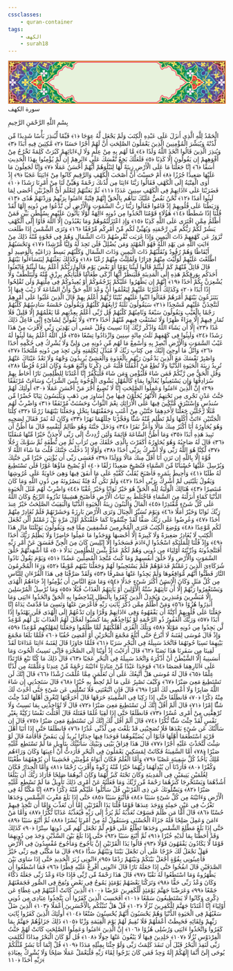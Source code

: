 ```yaml
---
cssclasses:
    - quran-container
tags:
    - الكهف
    - surah18
---
```

<div class="quran-container">
<span class="second-border"></span>
<span class="border"></span>
<div class="head-container">
<img src="https://raw.githubusercontent.com/LORDyyyyy/obsidian-the_quran_vault/main/src/webview/surah_head.png" height=100>
<div class="surah-name">
<span class="surah-name-fnt">سورة الكهف</span>
</div>
</div>
<div class="quran-content">
<div class="name-of-god"> <p> بِسْمِ اللَّهِ الرَّحْمَنِ الرَّحِيمِ </p></div>
<p>
<span class="sign" id="f1">الْحَمْدُ لِلَّهِ الَّذِى أَنزَلَ عَلَى عَبْدِهِ الْكِتَبَ وَلَمْ يَجْعَل لَّهُ عِوَجَا <span>﴿</span>١<span>﴾</span></span>
<span class="sign" id="f2">قَيِّمًا لِّيُنذِرَ بَأْسًا شَدِيدًا مِّن لَّدُنْهُ وَيُبَشِّرَ الْمُؤْمِنِينَ الَّذِينَ يَعْمَلُونَ الصَّلِحَتِ أَنَّ لَهُمْ أَجْرًا حَسَنًا <span>﴿</span>٢<span>﴾</span></span>
<span class="sign" id="f3">مَّكِثِينَ فِيهِ أَبَدًا <span>﴿</span>٣<span>﴾</span></span>
<span class="sign" id="f4">وَيُنذِرَ الَّذِينَ قَالُوا اتَّخَذَ اللَّهُ وَلَدًا <span>﴿</span>٤<span>﴾</span></span>
<span class="sign" id="f5">مَّا لَهُم بِهِ مِنْ عِلْمٍ وَلَا لِءَابَائِهِمْ كَبُرَتْ كَلِمَةً تَخْرُجُ مِنْ أَفْوَهِهِمْ إِن يَقُولُونَ إِلَّا كَذِبًا <span>﴿</span>٥<span>﴾</span></span>
<span class="sign" id="f6">فَلَعَلَّكَ بَخِعٌ نَّفْسَكَ عَلَى ءَاثَرِهِمْ إِن لَّمْ يُؤْمِنُوا بِهَذَا الْحَدِيثِ أَسَفًا <span>﴿</span>٦<span>﴾</span></span>
<span class="sign" id="f7">إِنَّا جَعَلْنَا مَا عَلَى الْأَرْضِ زِينَةً لَّهَا لِنَبْلُوَهُمْ أَيُّهُمْ أَحْسَنُ عَمَلًا <span>﴿</span>٧<span>﴾</span></span>
<span class="sign" id="f8">وَإِنَّا لَجَعِلُونَ مَا عَلَيْهَا صَعِيدًا جُرُزًا <span>﴿</span>٨<span>﴾</span></span>
<span class="sign" id="f9">أَمْ حَسِبْتَ أَنَّ أَصْحَبَ الْكَهْفِ وَالرَّقِيمِ كَانُوا مِنْ ءَايَتِنَا عَجَبًا <span>﴿</span>٩<span>﴾</span></span>
<span class="sign" id="f10">إِذْ أَوَى الْفِتْيَةُ إِلَى الْكَهْفِ فَقَالُوا رَبَّنَا ءَاتِنَا مِن لَّدُنكَ رَحْمَةً وَهَيِّئْ لَنَا مِنْ أَمْرِنَا رَشَدًا <span>﴿</span>١۰<span>﴾</span></span>
<span class="sign" id="f11">فَضَرَبْنَا عَلَى ءَاذَانِهِمْ فِى الْكَهْفِ سِنِينَ عَدَدًا <span>﴿</span>١١<span>﴾</span></span>
<span class="sign" id="f12">ثُمَّ بَعَثْنَهُمْ لِنَعْلَمَ أَىُّ الْحِزْبَيْنِ أَحْصَى لِمَا لَبِثُوا أَمَدًا <span>﴿</span>١٢<span>﴾</span></span>
<span class="sign" id="f13">نَّحْنُ نَقُصُّ عَلَيْكَ نَبَأَهُم بِالْحَقِّ إِنَّهُمْ فِتْيَةٌ ءَامَنُوا بِرَبِّهِمْ وَزِدْنَهُمْ هُدًى <span>﴿</span>١٣<span>﴾</span></span>
<span class="sign" id="f14">وَرَبَطْنَا عَلَى قُلُوبِهِمْ إِذْ قَامُوا فَقَالُوا رَبُّنَا رَبُّ السَّمَوَتِ وَالْأَرْضِ لَن نَّدْعُوَا مِن دُونِهِ إِلَهًا لَّقَدْ قُلْنَا إِذًا شَطَطًا <span>﴿</span>١٤<span>﴾</span></span>
<span class="sign" id="f15">هَؤُلَاءِ قَوْمُنَا اتَّخَذُوا مِن دُونِهِ ءَالِهَةً لَّوْلَا يَأْتُونَ عَلَيْهِم بِسُلْطَنٍ بَيِّنٍ فَمَنْ أَظْلَمُ مِمَّنِ افْتَرَى عَلَى اللَّهِ كَذِبًا <span>﴿</span>١٥<span>﴾</span></span>
<span class="sign" id="f16">وَإِذِ اعْتَزَلْتُمُوهُمْ وَمَا يَعْبُدُونَ إِلَّا اللَّهَ فَأْوُا إِلَى الْكَهْفِ يَنشُرْ لَكُمْ رَبُّكُم مِّن رَّحْمَتِهِ وَيُهَيِّئْ لَكُم مِّنْ أَمْرِكُم مِّرْفَقًا <span>﴿</span>١٦<span>﴾</span></span>
<span class="sign" id="f17">وَتَرَى الشَّمْسَ إِذَا طَلَعَت تَّزَوَرُ عَن كَهْفِهِمْ ذَاتَ الْيَمِينِ وَإِذَا غَرَبَت تَّقْرِضُهُمْ ذَاتَ الشِّمَالِ وَهُمْ فِى فَجْوَةٍ مِّنْهُ ذَلِكَ مِنْ ءَايَتِ اللَّهِ مَن يَهْدِ اللَّهُ فَهُوَ الْمُهْتَدِ وَمَن يُضْلِلْ فَلَن تَجِدَ لَهُ وَلِيًّا مُّرْشِدًا <span>﴿</span>١٧<span>﴾</span></span>
<span class="sign" id="f18">وَتَحْسَبُهُمْ أَيْقَاظًا وَهُمْ رُقُودٌ وَنُقَلِّبُهُمْ ذَاتَ الْيَمِينِ وَذَاتَ الشِّمَالِ وَكَلْبُهُم بَسِطٌ ذِرَاعَيْهِ بِالْوَصِيدِ لَوِ اطَّلَعْتَ عَلَيْهِمْ لَوَلَّيْتَ مِنْهُمْ فِرَارًا وَلَمُلِئْتَ مِنْهُمْ رُعْبًا <span>﴿</span>١٨<span>﴾</span></span>
<span class="sign" id="f19">وَكَذَلِكَ بَعَثْنَهُمْ لِيَتَسَاءَلُوا بَيْنَهُمْ قَالَ قَائِلٌ مِّنْهُمْ كَمْ لَبِثْتُمْ قَالُوا لَبِثْنَا يَوْمًا أَوْ بَعْضَ يَوْمٍ قَالُوا رَبُّكُمْ أَعْلَمُ بِمَا لَبِثْتُمْ فَابْعَثُوا أَحَدَكُم بِوَرِقِكُمْ هَذِهِ إِلَى الْمَدِينَةِ فَلْيَنظُرْ أَيُّهَا أَزْكَى طَعَامًا فَلْيَأْتِكُم بِرِزْقٍ مِّنْهُ وَلْيَتَلَطَّفْ وَلَا يُشْعِرَنَّ بِكُمْ أَحَدًا <span>﴿</span>١٩<span>﴾</span></span>
<span class="sign" id="f20">إِنَّهُمْ إِن يَظْهَرُوا عَلَيْكُمْ يَرْجُمُوكُمْ أَوْ يُعِيدُوكُمْ فِى مِلَّتِهِمْ وَلَن تُفْلِحُوا إِذًا أَبَدًا <span>﴿</span>٢۰<span>﴾</span></span>
<span class="sign" id="f21">وَكَذَلِكَ أَعْثَرْنَا عَلَيْهِمْ لِيَعْلَمُوا أَنَّ وَعْدَ اللَّهِ حَقٌّ وَأَنَّ السَّاعَةَ لَا رَيْبَ فِيهَا إِذْ يَتَنَزَعُونَ بَيْنَهُمْ أَمْرَهُمْ فَقَالُوا ابْنُوا عَلَيْهِم بُنْيَنًا رَّبُّهُمْ أَعْلَمُ بِهِمْ قَالَ الَّذِينَ غَلَبُوا عَلَى أَمْرِهِمْ لَنَتَّخِذَنَّ عَلَيْهِم مَّسْجِدًا <span>﴿</span>٢١<span>﴾</span></span>
<span class="sign" id="f22">سَيَقُولُونَ ثَلَثَةٌ رَّابِعُهُمْ كَلْبُهُمْ وَيَقُولُونَ خَمْسَةٌ سَادِسُهُمْ كَلْبُهُمْ رَجْمًا بِالْغَيْبِ وَيَقُولُونَ سَبْعَةٌ وَثَامِنُهُمْ كَلْبُهُمْ قُل رَّبِّى أَعْلَمُ بِعِدَّتِهِم مَّا يَعْلَمُهُمْ إِلَّا قَلِيلٌ فَلَا تُمَارِ فِيهِمْ إِلَّا مِرَاءً ظَهِرًا وَلَا تَسْتَفْتِ فِيهِم مِّنْهُمْ أَحَدًا <span>﴿</span>٢٢<span>﴾</span></span>
<span class="sign" id="f23">وَلَا تَقُولَنَّ لِشَاىْءٍ إِنِّى فَاعِلٌ ذَلِكَ غَدًا <span>﴿</span>٢٣<span>﴾</span></span>
<span class="sign" id="f24">إِلَّا أَن يَشَاءَ اللَّهُ وَاذْكُر رَّبَّكَ إِذَا نَسِيتَ وَقُلْ عَسَى أَن يَهْدِيَنِ رَبِّى لِأَقْرَبَ مِنْ هَذَا رَشَدًا <span>﴿</span>٢٤<span>﴾</span></span>
<span class="sign" id="f25">وَلَبِثُوا فِى كَهْفِهِمْ ثَلَثَ مِائَةٍ سِنِينَ وَازْدَادُوا تِسْعًا <span>﴿</span>٢٥<span>﴾</span></span>
<span class="sign" id="f26">قُلِ اللَّهُ أَعْلَمُ بِمَا لَبِثُوا لَهُ غَيْبُ السَّمَوَتِ وَالْأَرْضِ أَبْصِرْ بِهِ وَأَسْمِعْ مَا لَهُم مِّن دُونِهِ مِن وَلِىٍّ وَلَا يُشْرِكُ فِى حُكْمِهِ أَحَدًا <span>﴿</span>٢٦<span>﴾</span></span>
<span class="sign" id="f27">وَاتْلُ مَا أُوحِىَ إِلَيْكَ مِن كِتَابِ رَبِّكَ لَا مُبَدِّلَ لِكَلِمَتِهِ وَلَن تَجِدَ مِن دُونِهِ مُلْتَحَدًا <span>﴿</span>٢٧<span>﴾</span></span>
<span class="sign" id="f28">وَاصْبِرْ نَفْسَكَ مَعَ الَّذِينَ يَدْعُونَ رَبَّهُم بِالْغَدَوةِ وَالْعَشِىِّ يُرِيدُونَ وَجْهَهُ وَلَا تَعْدُ عَيْنَاكَ عَنْهُمْ تُرِيدُ زِينَةَ الْحَيَوةِ الدُّنْيَا وَلَا تُطِعْ مَنْ أَغْفَلْنَا قَلْبَهُ عَن ذِكْرِنَا وَاتَّبَعَ هَوَىهُ وَكَانَ أَمْرُهُ فُرُطًا <span>﴿</span>٢٨<span>﴾</span></span>
<span class="sign" id="f29">وَقُلِ الْحَقُّ مِن رَّبِّكُمْ فَمَن شَاءَ فَلْيُؤْمِن وَمَن شَاءَ فَلْيَكْفُرْ إِنَّا أَعْتَدْنَا لِلظَّلِمِينَ نَارًا أَحَاطَ بِهِمْ سُرَادِقُهَا وَإِن يَسْتَغِيثُوا يُغَاثُوا بِمَاءٍ كَالْمُهْلِ يَشْوِى الْوُجُوهَ بِئْسَ الشَّرَابُ وَسَاءَتْ مُرْتَفَقًا <span>﴿</span>٢٩<span>﴾</span></span>
<span class="sign" id="f30">إِنَّ الَّذِينَ ءَامَنُوا وَعَمِلُوا الصَّلِحَتِ إِنَّا لَا نُضِيعُ أَجْرَ مَنْ أَحْسَنَ عَمَلًا <span>﴿</span>٣۰<span>﴾</span></span>
<span class="sign" id="f31">أُولَئِكَ لَهُمْ جَنَّتُ عَدْنٍ تَجْرِى مِن تَحْتِهِمُ الْأَنْهَرُ يُحَلَّوْنَ فِيهَا مِنْ أَسَاوِرَ مِن ذَهَبٍ وَيَلْبَسُونَ ثِيَابًا خُضْرًا مِّن سُندُسٍ وَإِسْتَبْرَقٍ مُّتَّكِِٔينَ فِيهَا عَلَى الْأَرَائِكِ نِعْمَ الثَّوَابُ وَحَسُنَتْ مُرْتَفَقًا <span>﴿</span>٣١<span>﴾</span></span>
<span class="sign" id="f32">وَاضْرِبْ لَهُم مَّثَلًا رَّجُلَيْنِ جَعَلْنَا لِأَحَدِهِمَا جَنَّتَيْنِ مِنْ أَعْنَبٍ وَحَفَفْنَهُمَا بِنَخْلٍ وَجَعَلْنَا بَيْنَهُمَا زَرْعًا <span>﴿</span>٣٢<span>﴾</span></span>
<span class="sign" id="f33">كِلْتَا الْجَنَّتَيْنِ ءَاتَتْ أُكُلَهَا وَلَمْ تَظْلِم مِّنْهُ شَئًْا وَفَجَّرْنَا خِلَلَهُمَا نَهَرًا <span>﴿</span>٣٣<span>﴾</span></span>
<span class="sign" id="f34">وَكَانَ لَهُ ثَمَرٌ فَقَالَ لِصَحِبِهِ وَهُوَ يُحَاوِرُهُ أَنَا أَكْثَرُ مِنكَ مَالًا وَأَعَزُّ نَفَرًا <span>﴿</span>٣٤<span>﴾</span></span>
<span class="sign" id="f35">وَدَخَلَ جَنَّتَهُ وَهُوَ ظَالِمٌ لِّنَفْسِهِ قَالَ مَا أَظُنُّ أَن تَبِيدَ هَذِهِ أَبَدًا <span>﴿</span>٣٥<span>﴾</span></span>
<span class="sign" id="f36">وَمَا أَظُنُّ السَّاعَةَ قَائِمَةً وَلَئِن رُّدِدتُّ إِلَى رَبِّى لَأَجِدَنَّ خَيْرًا مِّنْهَا مُنقَلَبًا <span>﴿</span>٣٦<span>﴾</span></span>
<span class="sign" id="f37">قَالَ لَهُ صَاحِبُهُ وَهُوَ يُحَاوِرُهُ أَكَفَرْتَ بِالَّذِى خَلَقَكَ مِن تُرَابٍ ثُمَّ مِن نُّطْفَةٍ ثُمَّ سَوَّىكَ رَجُلًا <span>﴿</span>٣٧<span>﴾</span></span>
<span class="sign" id="f38">لَّكِنَّا هُوَ اللَّهُ رَبِّى وَلَا أُشْرِكُ بِرَبِّى أَحَدًا <span>﴿</span>٣٨<span>﴾</span></span>
<span class="sign" id="f39">وَلَوْلَا إِذْ دَخَلْتَ جَنَّتَكَ قُلْتَ مَا شَاءَ اللَّهُ لَا قُوَّةَ إِلَّا بِاللَّهِ إِن تَرَنِ أَنَا أَقَلَّ مِنكَ مَالًا وَوَلَدًا <span>﴿</span>٣٩<span>﴾</span></span>
<span class="sign" id="f40">فَعَسَى رَبِّى أَن يُؤْتِيَنِ خَيْرًا مِّن جَنَّتِكَ وَيُرْسِلَ عَلَيْهَا حُسْبَانًا مِّنَ السَّمَاءِ فَتُصْبِحَ صَعِيدًا زَلَقًا <span>﴿</span>٤۰<span>﴾</span></span>
<span class="sign" id="f41">أَوْ يُصْبِحَ مَاؤُهَا غَوْرًا فَلَن تَسْتَطِيعَ لَهُ طَلَبًا <span>﴿</span>٤١<span>﴾</span></span>
<span class="sign" id="f42">وَأُحِيطَ بِثَمَرِهِ فَأَصْبَحَ يُقَلِّبُ كَفَّيْهِ عَلَى مَا أَنفَقَ فِيهَا وَهِىَ خَاوِيَةٌ عَلَى عُرُوشِهَا وَيَقُولُ يَلَيْتَنِى لَمْ أُشْرِكْ بِرَبِّى أَحَدًا <span>﴿</span>٤٢<span>﴾</span></span>
<span class="sign" id="f43">وَلَمْ تَكُن لَّهُ فِئَةٌ يَنصُرُونَهُ مِن دُونِ اللَّهِ وَمَا كَانَ مُنتَصِرًا <span>﴿</span>٤٣<span>﴾</span></span>
<span class="sign" id="f44">هُنَالِكَ الْوَلَيَةُ لِلَّهِ الْحَقِّ هُوَ خَيْرٌ ثَوَابًا وَخَيْرٌ عُقْبًا <span>﴿</span>٤٤<span>﴾</span></span>
<span class="sign" id="f45">وَاضْرِبْ لَهُم مَّثَلَ الْحَيَوةِ الدُّنْيَا كَمَاءٍ أَنزَلْنَهُ مِنَ السَّمَاءِ فَاخْتَلَطَ بِهِ نَبَاتُ الْأَرْضِ فَأَصْبَحَ هَشِيمًا تَذْرُوهُ الرِّيَحُ وَكَانَ اللَّهُ عَلَى كُلِّ شَىْءٍ مُّقْتَدِرًا <span>﴿</span>٤٥<span>﴾</span></span>
<span class="sign" id="f46">الْمَالُ وَالْبَنُونَ زِينَةُ الْحَيَوةِ الدُّنْيَا وَالْبَقِيَتُ الصَّلِحَتُ خَيْرٌ عِندَ رَبِّكَ ثَوَابًا وَخَيْرٌ أَمَلًا <span>﴿</span>٤٦<span>﴾</span></span>
<span class="sign" id="f47">وَيَوْمَ نُسَيِّرُ الْجِبَالَ وَتَرَى الْأَرْضَ بَارِزَةً وَحَشَرْنَهُمْ فَلَمْ نُغَادِرْ مِنْهُمْ أَحَدًا <span>﴿</span>٤٧<span>﴾</span></span>
<span class="sign" id="f48">وَعُرِضُوا عَلَى رَبِّكَ صَفًّا لَّقَدْ جِئْتُمُونَا كَمَا خَلَقْنَكُمْ أَوَّلَ مَرَّةٍ بَلْ زَعَمْتُمْ أَلَّن نَّجْعَلَ لَكُم مَّوْعِدًا <span>﴿</span>٤٨<span>﴾</span></span>
<span class="sign" id="f49">وَوُضِعَ الْكِتَبُ فَتَرَى الْمُجْرِمِينَ مُشْفِقِينَ مِمَّا فِيهِ وَيَقُولُونَ يَوَيْلَتَنَا مَالِ هَذَا الْكِتَبِ لَا يُغَادِرُ صَغِيرَةً وَلَا كَبِيرَةً إِلَّا أَحْصَىهَا وَوَجَدُوا مَا عَمِلُوا حَاضِرًا وَلَا يَظْلِمُ رَبُّكَ أَحَدًا <span>﴿</span>٤٩<span>﴾</span></span>
<span class="sign" id="f50">وَإِذْ قُلْنَا لِلْمَلَئِكَةِ اسْجُدُوا لِءَادَمَ فَسَجَدُوا إِلَّا إِبْلِيسَ كَانَ مِنَ الْجِنِّ فَفَسَقَ عَنْ أَمْرِ رَبِّهِ أَفَتَتَّخِذُونَهُ وَذُرِّيَّتَهُ أَوْلِيَاءَ مِن دُونِى وَهُمْ لَكُمْ عَدُوٌّ بِئْسَ لِلظَّلِمِينَ بَدَلًا <span>﴿</span>٥۰<span>﴾</span></span>
<span class="sign" id="f51">مَّا أَشْهَدتُّهُمْ خَلْقَ السَّمَوَتِ وَالْأَرْضِ وَلَا خَلْقَ أَنفُسِهِمْ وَمَا كُنتُ مُتَّخِذَ الْمُضِلِّينَ عَضُدًا <span>﴿</span>٥١<span>﴾</span></span>
<span class="sign" id="f52">وَيَوْمَ يَقُولُ نَادُوا شُرَكَاءِىَ الَّذِينَ زَعَمْتُمْ فَدَعَوْهُمْ فَلَمْ يَسْتَجِيبُوا لَهُمْ وَجَعَلْنَا بَيْنَهُم مَّوْبِقًا <span>﴿</span>٥٢<span>﴾</span></span>
<span class="sign" id="f53">وَرَءَا الْمُجْرِمُونَ النَّارَ فَظَنُّوا أَنَّهُم مُّوَاقِعُوهَا وَلَمْ يَجِدُوا عَنْهَا مَصْرِفًا <span>﴿</span>٥٣<span>﴾</span></span>
<span class="sign" id="f54">وَلَقَدْ صَرَّفْنَا فِى هَذَا الْقُرْءَانِ لِلنَّاسِ مِن كُلِّ مَثَلٍ وَكَانَ الْإِنسَنُ أَكْثَرَ شَىْءٍ جَدَلًا <span>﴿</span>٥٤<span>﴾</span></span>
<span class="sign" id="f55">وَمَا مَنَعَ النَّاسَ أَن يُؤْمِنُوا إِذْ جَاءَهُمُ الْهُدَى وَيَسْتَغْفِرُوا رَبَّهُمْ إِلَّا أَن تَأْتِيَهُمْ سُنَّةُ الْأَوَّلِينَ أَوْ يَأْتِيَهُمُ الْعَذَابُ قُبُلًا <span>﴿</span>٥٥<span>﴾</span></span>
<span class="sign" id="f56">وَمَا نُرْسِلُ الْمُرْسَلِينَ إِلَّا مُبَشِّرِينَ وَمُنذِرِينَ وَيُجَدِلُ الَّذِينَ كَفَرُوا بِالْبَطِلِ لِيُدْحِضُوا بِهِ الْحَقَّ وَاتَّخَذُوا ءَايَتِى وَمَا أُنذِرُوا هُزُوًا <span>﴿</span>٥٦<span>﴾</span></span>
<span class="sign" id="f57">وَمَنْ أَظْلَمُ مِمَّن ذُكِّرَ بَِٔايَتِ رَبِّهِ فَأَعْرَضَ عَنْهَا وَنَسِىَ مَا قَدَّمَتْ يَدَاهُ إِنَّا جَعَلْنَا عَلَى قُلُوبِهِمْ أَكِنَّةً أَن يَفْقَهُوهُ وَفِى ءَاذَانِهِمْ وَقْرًا وَإِن تَدْعُهُمْ إِلَى الْهُدَى فَلَن يَهْتَدُوا إِذًا أَبَدًا <span>﴿</span>٥٧<span>﴾</span></span>
<span class="sign" id="f58">وَرَبُّكَ الْغَفُورُ ذُو الرَّحْمَةِ لَوْ يُؤَاخِذُهُم بِمَا كَسَبُوا لَعَجَّلَ لَهُمُ الْعَذَابَ بَل لَّهُم مَّوْعِدٌ لَّن يَجِدُوا مِن دُونِهِ مَوْئِلًا <span>﴿</span>٥٨<span>﴾</span></span>
<span class="sign" id="f59">وَتِلْكَ الْقُرَى أَهْلَكْنَهُمْ لَمَّا ظَلَمُوا وَجَعَلْنَا لِمَهْلِكِهِم مَّوْعِدًا <span>﴿</span>٥٩<span>﴾</span></span>
<span class="sign" id="f60">وَإِذْ قَالَ مُوسَى لِفَتَىهُ لَا أَبْرَحُ حَتَّى أَبْلُغَ مَجْمَعَ الْبَحْرَيْنِ أَوْ أَمْضِىَ حُقُبًا <span>﴿</span>٦۰<span>﴾</span></span>
<span class="sign" id="f61">فَلَمَّا بَلَغَا مَجْمَعَ بَيْنِهِمَا نَسِيَا حُوتَهُمَا فَاتَّخَذَ سَبِيلَهُ فِى الْبَحْرِ سَرَبًا <span>﴿</span>٦١<span>﴾</span></span>
<span class="sign" id="f62">فَلَمَّا جَاوَزَا قَالَ لِفَتَىهُ ءَاتِنَا غَدَاءَنَا لَقَدْ لَقِينَا مِن سَفَرِنَا هَذَا نَصَبًا <span>﴿</span>٦٢<span>﴾</span></span>
<span class="sign" id="f63">قَالَ أَرَءَيْتَ إِذْ أَوَيْنَا إِلَى الصَّخْرَةِ فَإِنِّى نَسِيتُ الْحُوتَ وَمَا أَنسَىنِيهُ إِلَّا الشَّيْطَنُ أَنْ أَذْكُرَهُ وَاتَّخَذَ سَبِيلَهُ فِى الْبَحْرِ عَجَبًا <span>﴿</span>٦٣<span>﴾</span></span>
<span class="sign" id="f64">قَالَ ذَلِكَ مَا كُنَّا نَبْغِ فَارْتَدَّا عَلَى ءَاثَارِهِمَا قَصَصًا <span>﴿</span>٦٤<span>﴾</span></span>
<span class="sign" id="f65">فَوَجَدَا عَبْدًا مِّنْ عِبَادِنَا ءَاتَيْنَهُ رَحْمَةً مِّنْ عِندِنَا وَعَلَّمْنَهُ مِن لَّدُنَّا عِلْمًا <span>﴿</span>٦٥<span>﴾</span></span>
<span class="sign" id="f66">قَالَ لَهُ مُوسَى هَلْ أَتَّبِعُكَ عَلَى أَن تُعَلِّمَنِ مِمَّا عُلِّمْتَ رُشْدًا <span>﴿</span>٦٦<span>﴾</span></span>
<span class="sign" id="f67">قَالَ إِنَّكَ لَن تَسْتَطِيعَ مَعِىَ صَبْرًا <span>﴿</span>٦٧<span>﴾</span></span>
<span class="sign" id="f68">وَكَيْفَ تَصْبِرُ عَلَى مَا لَمْ تُحِطْ بِهِ خُبْرًا <span>﴿</span>٦٨<span>﴾</span></span>
<span class="sign" id="f69">قَالَ سَتَجِدُنِى إِن شَاءَ اللَّهُ صَابِرًا وَلَا أَعْصِى لَكَ أَمْرًا <span>﴿</span>٦٩<span>﴾</span></span>
<span class="sign" id="f70">قَالَ فَإِنِ اتَّبَعْتَنِى فَلَا تَسَْٔلْنِى عَن شَىْءٍ حَتَّى أُحْدِثَ لَكَ مِنْهُ ذِكْرًا <span>﴿</span>٧۰<span>﴾</span></span>
<span class="sign" id="f71">فَانطَلَقَا حَتَّى إِذَا رَكِبَا فِى السَّفِينَةِ خَرَقَهَا قَالَ أَخَرَقْتَهَا لِتُغْرِقَ أَهْلَهَا لَقَدْ جِئْتَ شَئًْا إِمْرًا <span>﴿</span>٧١<span>﴾</span></span>
<span class="sign" id="f72">قَالَ أَلَمْ أَقُلْ إِنَّكَ لَن تَسْتَطِيعَ مَعِىَ صَبْرًا <span>﴿</span>٧٢<span>﴾</span></span>
<span class="sign" id="f73">قَالَ لَا تُؤَاخِذْنِى بِمَا نَسِيتُ وَلَا تُرْهِقْنِى مِنْ أَمْرِى عُسْرًا <span>﴿</span>٧٣<span>﴾</span></span>
<span class="sign" id="f74">فَانطَلَقَا حَتَّى إِذَا لَقِيَا غُلَمًا فَقَتَلَهُ قَالَ أَقَتَلْتَ نَفْسًا زَكِيَّةً بِغَيْرِ نَفْسٍ لَّقَدْ جِئْتَ شَئًْا نُّكْرًا <span>﴿</span>٧٤<span>﴾</span></span>
<span class="sign" id="f75">قَالَ أَلَمْ أَقُل لَّكَ إِنَّكَ لَن تَسْتَطِيعَ مَعِىَ صَبْرًا <span>﴿</span>٧٥<span>﴾</span></span>
<span class="sign" id="f76">قَالَ إِن سَأَلْتُكَ عَن شَىْءٍ بَعْدَهَا فَلَا تُصَحِبْنِى قَدْ بَلَغْتَ مِن لَّدُنِّى عُذْرًا <span>﴿</span>٧٦<span>﴾</span></span>
<span class="sign" id="f77">فَانطَلَقَا حَتَّى إِذَا أَتَيَا أَهْلَ قَرْيَةٍ اسْتَطْعَمَا أَهْلَهَا فَأَبَوْا أَن يُضَيِّفُوهُمَا فَوَجَدَا فِيهَا جِدَارًا يُرِيدُ أَن يَنقَضَّ فَأَقَامَهُ قَالَ لَوْ شِئْتَ لَتَّخَذْتَ عَلَيْهِ أَجْرًا <span>﴿</span>٧٧<span>﴾</span></span>
<span class="sign" id="f78">قَالَ هَذَا فِرَاقُ بَيْنِى وَبَيْنِكَ سَأُنَبِّئُكَ بِتَأْوِيلِ مَا لَمْ تَسْتَطِع عَّلَيْهِ صَبْرًا <span>﴿</span>٧٨<span>﴾</span></span>
<span class="sign" id="f79">أَمَّا السَّفِينَةُ فَكَانَتْ لِمَسَكِينَ يَعْمَلُونَ فِى الْبَحْرِ فَأَرَدتُّ أَنْ أَعِيبَهَا وَكَانَ وَرَاءَهُم مَّلِكٌ يَأْخُذُ كُلَّ سَفِينَةٍ غَصْبًا <span>﴿</span>٧٩<span>﴾</span></span>
<span class="sign" id="f80">وَأَمَّا الْغُلَمُ فَكَانَ أَبَوَاهُ مُؤْمِنَيْنِ فَخَشِينَا أَن يُرْهِقَهُمَا طُغْيَنًا وَكُفْرًا <span>﴿</span>٨۰<span>﴾</span></span>
<span class="sign" id="f81">فَأَرَدْنَا أَن يُبْدِلَهُمَا رَبُّهُمَا خَيْرًا مِّنْهُ زَكَوةً وَأَقْرَبَ رُحْمًا <span>﴿</span>٨١<span>﴾</span></span>
<span class="sign" id="f82">وَأَمَّا الْجِدَارُ فَكَانَ لِغُلَمَيْنِ يَتِيمَيْنِ فِى الْمَدِينَةِ وَكَانَ تَحْتَهُ كَنزٌ لَّهُمَا وَكَانَ أَبُوهُمَا صَلِحًا فَأَرَادَ رَبُّكَ أَن يَبْلُغَا أَشُدَّهُمَا وَيَسْتَخْرِجَا كَنزَهُمَا رَحْمَةً مِّن رَّبِّكَ وَمَا فَعَلْتُهُ عَنْ أَمْرِى ذَلِكَ تَأْوِيلُ مَا لَمْ تَسْطِع عَّلَيْهِ صَبْرًا <span>﴿</span>٨٢<span>﴾</span></span>
<span class="sign" id="f83">وَيَسَْٔلُونَكَ عَن ذِى الْقَرْنَيْنِ قُلْ سَأَتْلُوا عَلَيْكُم مِّنْهُ ذِكْرًا <span>﴿</span>٨٣<span>﴾</span></span>
<span class="sign" id="f84">إِنَّا مَكَّنَّا لَهُ فِى الْأَرْضِ وَءَاتَيْنَهُ مِن كُلِّ شَىْءٍ سَبَبًا <span>﴿</span>٨٤<span>﴾</span></span>
<span class="sign" id="f85">فَأَتْبَعَ سَبَبًا <span>﴿</span>٨٥<span>﴾</span></span>
<span class="sign" id="f86">حَتَّى إِذَا بَلَغَ مَغْرِبَ الشَّمْسِ وَجَدَهَا تَغْرُبُ فِى عَيْنٍ حَمِئَةٍ وَوَجَدَ عِندَهَا قَوْمًا قُلْنَا يَذَا الْقَرْنَيْنِ إِمَّا أَن تُعَذِّبَ وَإِمَّا أَن تَتَّخِذَ فِيهِمْ حُسْنًا <span>﴿</span>٨٦<span>﴾</span></span>
<span class="sign" id="f87">قَالَ أَمَّا مَن ظَلَمَ فَسَوْفَ نُعَذِّبُهُ ثُمَّ يُرَدُّ إِلَى رَبِّهِ فَيُعَذِّبُهُ عَذَابًا نُّكْرًا <span>﴿</span>٨٧<span>﴾</span></span>
<span class="sign" id="f88">وَأَمَّا مَنْ ءَامَنَ وَعَمِلَ صَلِحًا فَلَهُ جَزَاءً الْحُسْنَى وَسَنَقُولُ لَهُ مِنْ أَمْرِنَا يُسْرًا <span>﴿</span>٨٨<span>﴾</span></span>
<span class="sign" id="f89">ثُمَّ أَتْبَعَ سَبَبًا <span>﴿</span>٨٩<span>﴾</span></span>
<span class="sign" id="f90">حَتَّى إِذَا بَلَغَ مَطْلِعَ الشَّمْسِ وَجَدَهَا تَطْلُعُ عَلَى قَوْمٍ لَّمْ نَجْعَل لَّهُم مِّن دُونِهَا سِتْرًا <span>﴿</span>٩۰<span>﴾</span></span>
<span class="sign" id="f91">كَذَلِكَ وَقَدْ أَحَطْنَا بِمَا لَدَيْهِ خُبْرًا <span>﴿</span>٩١<span>﴾</span></span>
<span class="sign" id="f92">ثُمَّ أَتْبَعَ سَبَبًا <span>﴿</span>٩٢<span>﴾</span></span>
<span class="sign" id="f93">حَتَّى إِذَا بَلَغَ بَيْنَ السَّدَّيْنِ وَجَدَ مِن دُونِهِمَا قَوْمًا لَّا يَكَادُونَ يَفْقَهُونَ قَوْلًا <span>﴿</span>٩٣<span>﴾</span></span>
<span class="sign" id="f94">قَالُوا يَذَا الْقَرْنَيْنِ إِنَّ يَأْجُوجَ وَمَأْجُوجَ مُفْسِدُونَ فِى الْأَرْضِ فَهَلْ نَجْعَلُ لَكَ خَرْجًا عَلَى أَن تَجْعَلَ بَيْنَنَا وَبَيْنَهُمْ سَدًّا <span>﴿</span>٩٤<span>﴾</span></span>
<span class="sign" id="f95">قَالَ مَا مَكَّنِّى فِيهِ رَبِّى خَيْرٌ فَأَعِينُونِى بِقُوَّةٍ أَجْعَلْ بَيْنَكُمْ وَبَيْنَهُمْ رَدْمًا <span>﴿</span>٩٥<span>﴾</span></span>
<span class="sign" id="f96">ءَاتُونِى زُبَرَ الْحَدِيدِ حَتَّى إِذَا سَاوَى بَيْنَ الصَّدَفَيْنِ قَالَ انفُخُوا حَتَّى إِذَا جَعَلَهُ نَارًا قَالَ ءَاتُونِى أُفْرِغْ عَلَيْهِ قِطْرًا <span>﴿</span>٩٦<span>﴾</span></span>
<span class="sign" id="f97">فَمَا اسْطَعُوا أَن يَظْهَرُوهُ وَمَا اسْتَطَعُوا لَهُ نَقْبًا <span>﴿</span>٩٧<span>﴾</span></span>
<span class="sign" id="f98">قَالَ هَذَا رَحْمَةٌ مِّن رَّبِّى فَإِذَا جَاءَ وَعْدُ رَبِّى جَعَلَهُ دَكَّاءَ وَكَانَ وَعْدُ رَبِّى حَقًّا <span>﴿</span>٩٨<span>﴾</span></span>
<span class="sign" id="f99">وَتَرَكْنَا بَعْضَهُمْ يَوْمَئِذٍ يَمُوجُ فِى بَعْضٍ وَنُفِخَ فِى الصُّورِ فَجَمَعْنَهُمْ جَمْعًا <span>﴿</span>٩٩<span>﴾</span></span>
<span class="sign" id="f100">وَعَرَضْنَا جَهَنَّمَ يَوْمَئِذٍ لِّلْكَفِرِينَ عَرْضًا <span>﴿</span>١۰۰<span>﴾</span></span>
<span class="sign" id="f101">الَّذِينَ كَانَتْ أَعْيُنُهُمْ فِى غِطَاءٍ عَن ذِكْرِى وَكَانُوا لَا يَسْتَطِيعُونَ سَمْعًا <span>﴿</span>١۰١<span>﴾</span></span>
<span class="sign" id="f102">أَفَحَسِبَ الَّذِينَ كَفَرُوا أَن يَتَّخِذُوا عِبَادِى مِن دُونِى أَوْلِيَاءَ إِنَّا أَعْتَدْنَا جَهَنَّمَ لِلْكَفِرِينَ نُزُلًا <span>﴿</span>١۰٢<span>﴾</span></span>
<span class="sign" id="f103">قُلْ هَلْ نُنَبِّئُكُم بِالْأَخْسَرِينَ أَعْمَلًا <span>﴿</span>١۰٣<span>﴾</span></span>
<span class="sign" id="f104">الَّذِينَ ضَلَّ سَعْيُهُمْ فِى الْحَيَوةِ الدُّنْيَا وَهُمْ يَحْسَبُونَ أَنَّهُمْ يُحْسِنُونَ صُنْعًا <span>﴿</span>١۰٤<span>﴾</span></span>
<span class="sign" id="f105">أُولَئِكَ الَّذِينَ كَفَرُوا بَِٔايَتِ رَبِّهِمْ وَلِقَائِهِ فَحَبِطَتْ أَعْمَلُهُمْ فَلَا نُقِيمُ لَهُمْ يَوْمَ الْقِيَمَةِ وَزْنًا <span>﴿</span>١۰٥<span>﴾</span></span>
<span class="sign" id="f106">ذَلِكَ جَزَاؤُهُمْ جَهَنَّمُ بِمَا كَفَرُوا وَاتَّخَذُوا ءَايَتِى وَرُسُلِى هُزُوًا <span>﴿</span>١۰٦<span>﴾</span></span>
<span class="sign" id="f107">إِنَّ الَّذِينَ ءَامَنُوا وَعَمِلُوا الصَّلِحَتِ كَانَتْ لَهُمْ جَنَّتُ الْفِرْدَوْسِ نُزُلًا <span>﴿</span>١۰٧<span>﴾</span></span>
<span class="sign" id="f108">خَلِدِينَ فِيهَا لَا يَبْغُونَ عَنْهَا حِوَلًا <span>﴿</span>١۰٨<span>﴾</span></span>
<span class="sign" id="f109">قُل لَّوْ كَانَ الْبَحْرُ مِدَادًا لِّكَلِمَتِ رَبِّى لَنَفِدَ الْبَحْرُ قَبْلَ أَن تَنفَدَ كَلِمَتُ رَبِّى وَلَوْ جِئْنَا بِمِثْلِهِ مَدَدًا <span>﴿</span>١۰٩<span>﴾</span></span>
<span class="sign" id="f110">قُلْ إِنَّمَا أَنَا بَشَرٌ مِّثْلُكُمْ يُوحَى إِلَىَّ أَنَّمَا إِلَهُكُمْ إِلَهٌ وَحِدٌ فَمَن كَانَ يَرْجُوا لِقَاءَ رَبِّهِ فَلْيَعْمَلْ عَمَلًا صَلِحًا وَلَا يُشْرِكْ بِعِبَادَةِ رَبِّهِ أَحَدًا <span>﴿</span>١١۰<span>﴾</span></span>

</p>
</div>
<span class="border" style="margin-top:25px;"></span>
<span class="second-border-bottom"></span>
</div>
